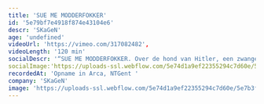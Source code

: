 ```yaml
---
title: 'SUE ME MODDERFOKKER'
id: '5e79bf7e4918f874e43104e6'
descr: 'SKaGeN'
age: 'undefined'
videoUrl: 'https://vimeo.com/317082482',
videoLength: '120 min'
socialDescr: '“SUE ME MODDERFOKKER. Over de hond van Hitler, een zwangere vrouw met een lekke buik en een revolver in het verkeerde kastje. Over de Bouwpolitie die nu niet meer zo heet en die nog een hele strenge brief gaat sturen maar u moet doen alsof u die nooit heeft gekregen. Over een veel te vroeg geboren jongetje met een gehavende linkerkant, met naast hem een heel stille vader die in zichzelf lijkt te verdwijnen en een moeder die niet weet wat ze verkeerd heeft gedaan. Over een witte man die maar niet komt. En helaas ook over een “sterfelijke man” die door dit alles heen walst. Met een gruwelijke timing aan zijn zijde.'
socialImage:'https://uploads-ssl.webflow.com/5e74d1a9ef22355294c7d60e/5e7b3f057091cc302b6f53cd_Sueme.jpg'
recordedAt: 'Opname in Arca, NTGent '
company: 'SKaGeN'
image: 'https://uploads-ssl.webflow.com/5e74d1a9ef22355294c7d60e/5e7b3f057091cc302b6f53cd_Sueme.jpg'
---
```

